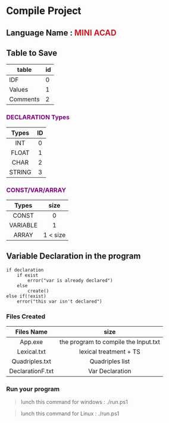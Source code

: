 # <span style="font-family: ROBOTO">Compile Project</span>
## Language Name : <span style="color:rgb(200,30,40);">MINI ACAD </span>

## Table to Save
table | id
----|---
IDF | 0
Values | 1
Comments | 2

### **<span style="color:purple;">DECLARATION Types</span>**
Types	|   ID
:------:|:------:
INT |	0
FLOAT | 1
CHAR |  2 
STRING |    3

### **<span style="color:purple;">CONST/VAR/ARRAY</span>**

Types	|   size
:------:|:------:
CONST |	0
VARIABLE | 1
ARRAY |  1 < size 

## Variable Declaration in the program
    if declaration
        if exist
            error("var is already declared")
        else 
            create()
    else if(!exist)
        error("this var isn't declared")

### Files Created 

Files Name	|   size
:----------:|:------:
App.exe |	the program to compile the Input.txt
Lexical.txt | lexical treatment + TS
Quadriples.txt |  Quadriples list 
DeclarationF.txt |  Var Declaration
### Run your program 
> lunch this command for windows : ./run.ps1

> lunch this command for Linux : ./run.ps1

